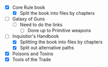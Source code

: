 - [x] Core Rule book
	- [x] Split the book into files by chapters
- [ ] Galaxy of Guns
	- [ ] Need to do the links
		- [ ] Done up to Primitive weapons
- [ ] Inquisitor's Handbook
	- [x] Splitting the book into files by chapters
	- [x] Split out alternative paths
- [x] Poisons and Toxins
- [x] Tools of the Trade
